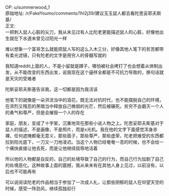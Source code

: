 
OP: u/summerwood_1  
原始地址: /r/FakeYoumo/comments/1hl2j39/建议玉玉鼠人都去看陀思妥耶夫斯基/  
正文:  
一把刺入鼠人心脏的尖刀，我从未见过有人比陀老更能描述鼠人的心脏，好像他出生就在下水道未曾见过阳光一样

难以想象一个富哥怎么就能把鼠人写的这么入木三分，好像其他人笔下的贫苦都带有柔光滤镜，只有陀老的文字是用穷人的骨髓写就的

我知道reddit上面的人，不是小留就是蹲子，哪怕被社会拷打了也会想着从体制出发，从不能改变的东西出发，说我现在这个逼样全都是不可抗力导致的，换句话就是天灾的受难者

陀斯妥耶夫斯基告诉我，这一切都是因为我活该

他笔下的就像是一朵洪流当中的浪花，既无法对抗时代，也不能摆脱自己的环境，在浓烈又残忍的黑暗当中释放自己微弱的光芒，然后被碾死。贫穷不会磨灭一个人的勇气和尊严，但是会摧毁一个人的存在

家庭，朋友，变成了十字架，沉重地背在那些小说人物之上。陀思妥耶夫斯基对于鼠人的描述，不是画像，不是照片，而是x光机。我在他的文字下面感觉浑身赤裸，任何遮掩都毫无意义，那些面子，那些尊严，那些虚荣，陀老把难受的东西都拉到阳光底下，一刀又一刀地凌迟。当这个人物已经奄奄一息的时候，也不会给一个痛快直接让他去死，而是让他继续屈辱地活着

所以他的人物都是自反的，自己的处境导致了自己的行为，而自己行为加剧了自己的处境恶化。这种故事上面的震撼，我从来未有在其他人身上见过，以前没有，以后也不可能再有

可以说阅读陀老的作品相当于参加了一次成人礼，让那些阴郁的鼠人在仰望天空的时候，感受一阵劲风，继续孤独前行
